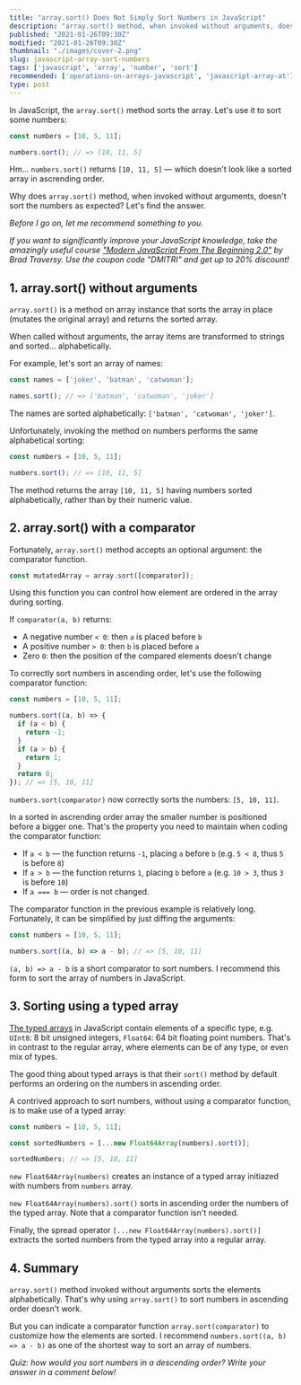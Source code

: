 ```yaml
---
title: "array.sort() Does Not Simply Sort Numbers in JavaScript"
description: "array.sort() method, when invoked without arguments, doesn't sort numbers as you might expect."
published: "2021-01-26T09:30Z"
modified: "2021-01-26T09:30Z"
thumbnail: "./images/cover-2.png"
slug: javascript-array-sort-numbers
tags: ['javascript', 'array', 'number', 'sort']
recommended: ['operations-on-arrays-javascript', 'javascript-array-at']
type: post
---
```


In JavaScript, the `array.sort()` method sorts the array. Let's use it to sort some numbers:

```javascript
const numbers = [10, 5, 11];

numbers.sort(); // => [10, 11, 5]
```

Hm... `numbers.sort()` returns `[10, 11, 5]` &mdash; which doesn't look like a sorted array in ascrending order.  

Why does `array.sort()` method, when invoked without arguments, doesn't sort the numbers as expected? Let's find the answer.  

*Before I go on, let me recommend something to you.* 

*If you want to significantly improve your JavaScript knowledge, take the  amazingly useful course ["Modern JavaScript From The Beginning 2.0"](https://www.traversymedia.com/a/2147528886/FqXWyazh) by Brad Traversy. Use the coupon code "DMITRI" and get up to 20% discount!*

## 1. array.sort() without arguments

`array.sort()` is a method on array instance that sorts the array in place (mutates the original array) and returns the sorted array.  

When called without arguments, the array items are transformed to strings and sorted... alphabetically.  

For example, let's sort an array of names:

```javascript
const names = ['joker', 'batman', 'catwoman'];

names.sort(); // => ['batman', 'catwoman', 'joker']
```

The names are sorted alphabetically: `['batman', 'catwoman', 'joker']`.  

Unfortunately, invoking the method on numbers performs the same alphabetical sorting:

```javascript
const numbers = [10, 5, 11];

numbers.sort(); // => [10, 11, 5]
```

The method returns the array `[10, 11, 5]` having numbers sorted alphabetically, rather than by their numeric value.  

## 2. array.sort() with a comparator

Fortunately, `array.sort()` method accepts an optional argument: the comparator function.

```javascript
const mutatedArray = array.sort([comparator]);
```

Using this function you can control how element are ordered in the array during sorting.  

If `comparator(a, b)` returns:

* A negative number `< 0`:  then `a` is placed before `b`
* A positive number `> 0`: then `b` is placed before `a`
* Zero `0`:  then the position of the compared elements doesn't change

To correctly sort numbers in ascending order, let's use the following comparator function:

```javascript
const numbers = [10, 5, 11];

numbers.sort((a, b) => {
  if (a < b) {
    return -1;
  }
  if (a > b) {
    return 1;
  }
  return 0;
}); // => [5, 10, 11]
```

`numbers.sort(comparator)` now correctly sorts the numbers: `[5, 10, 11]`.  

In a sorted in ascrending order array the smaller number is positioned before a bigger one. That's the property you need to maintain when coding
the comparator function:

* If `a < b` &mdash; the function returns `-1`, placing `a` before `b` (e.g. `5 < 8`, thus `5` is before `8`)
* If `a > b` &mdash; the function returns `1`, placing `b` before `a` (e.g. `10 > 3`, thus `3` is before `10`)
* If `a === b` &mdash; order is not changed.  

The comparator function in the previous example is relatively long. Fortunately, it can be simplified by just diffing the arguments:  

```javascript
const numbers = [10, 5, 11];

numbers.sort((a, b) => a - b); // => [5, 10, 11]
```

`(a, b) => a - b` is a short comparator to sort numbers. I recommend this form to sort the array of numbers in JavaScript.   

## 3. Sorting using a typed array

[The typed arrays](https://developer.mozilla.org/en-US/docs/Web/JavaScript/Typed_arrays) in JavaScript contain elements of a specific type, e.g. `UInt8`: 8 bit unsigned integers, `Float64`: 64 bit floating point numbers. That's in contrast to the regular array, where elements can be of any type, or even mix of types.  

The good thing about typed arrays is that their `sort()` method by default performs an ordering on the numbers in ascending order.  

A contrived approach to sort numbers, without using a comparator function, is to make use of a typed array:

```javascript
const numbers = [10, 5, 11];

const sortedNumbers = [...new Float64Array(numbers).sort()];

sortedNumbers; // => [5, 10, 11]
```

`new Float64Array(numbers)` creates an instance of a typed array initiazed with numbers from `numbers` array. 

`new Float64Array(numbers).sort()` sorts in ascending order the numbers of the typed array. Note that a comparator function isn't needed.   

Finally, the spread operator `[...new Float64Array(numbers).sort()]` extracts the sorted numbers from the typed array into a regular array.  

## 4. Summary

`array.sort()` method invoked without arguments sorts the elements alphabetically. That's why using `array.sort()` to sort numbers in ascending order doesn't work.  

But you can indicate a comparator function `array.sort(comparator)` to customize how the elements are sorted. I recommend `numbers.sort((a, b) => a - b)` as one of the shortest way to sort an array of numbers.  

*Quiz: how would you sort numbers in a descending order? Write your answer in a comment below!*